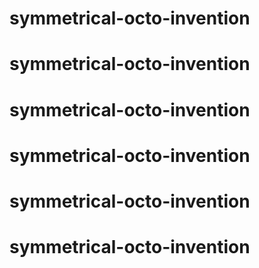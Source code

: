# symmetrical-octo-invention
# symmetrical-octo-invention
# symmetrical-octo-invention
# symmetrical-octo-invention
# symmetrical-octo-invention
# symmetrical-octo-invention
